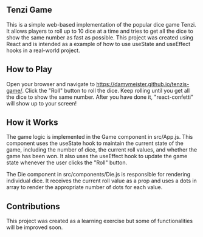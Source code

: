 ## Tenzi Game
This is a simple web-based implementation of the popular dice game Tenzi. It allows players to roll up to 10 dice at a time and tries 
to get all the dice to show the same number as fast as possible. 
This project was created using React and is intended as a example of how to use useState and useEffect hooks in a real-world project.

## How to Play
Open your browser and navigate to https://damymeister.github.io/tenzis-game/.
Click the "Roll" button to roll the dice.
Keep rolling until you get all the dice to show the same number. After you have done it, "react-confetti" will show up to your screen!

## How it Works
The game logic is implemented in the Game component in src/App.js. This component uses the useState hook to maintain the current state of the game, including the number of dice, the current roll values, and whether the game has been won. It also uses the useEffect hook to update the game state whenever the user clicks the "Roll" button.

The Die component in src/components/Die.js is responsible for rendering individual dice. It receives the current roll value as a prop and uses a dots in array to render the appropriate number of dots for each value.

## Contributions

This project was created as a learning exercise but some of functionalities will be improved soon. 

